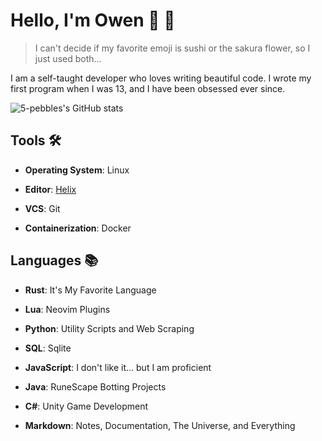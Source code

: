 # Hello, I'm Owen 🍣 🌸

> I can't decide if my favorite emoji is sushi or the sakura flower, so I just used both...

I am a self-taught developer who loves writing beautiful code. I wrote my first program when I was 13, and I have been obsessed ever since.

![5-pebbles's GitHub stats](https://github-readme-stats.vercel.app/api?username=5-pebbles&custom_title=5-Pebbles%20GitHub%20Stats&hide=contribs&show_icons=true&border_color=431c36&theme=radical)


## Tools 🛠️

- **Operating System**: Linux

- **Editor**: [Helix](https://github.com/helix-editor/helix)

- **VCS**: Git

- **Containerization**: Docker

## Languages 📚

- **Rust**: It's My Favorite Language

- **Lua**: Neovim Plugins

- **Python**: Utility Scripts and Web Scraping

- **SQL**: Sqlite

- **JavaScript**: I don't like it... but I am proficient

- **Java**: RuneScape Botting Projects

- **C#**: Unity Game Development

- **Markdown**: Notes, Documentation, The Universe, and Everything
